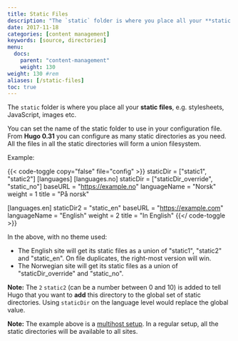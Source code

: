 ```yaml
---
title: Static Files
description: "The `static` folder is where you place all your **static files**."
date: 2017-11-18
categories: [content management]
keywords: [source, directories]
menu:
  docs:
    parent: "content-management"
    weight: 130
weight: 130	#rem
aliases: [/static-files]
toc: true
---
```


The `static` folder is where you place all your **static files**, e.g. stylesheets, JavaScript, images etc.

You can set the name of the static folder to use in your configuration file.  From **Hugo 0.31** you can configure as many static directories as you need. All the files in all the static directories will form a union filesystem.

Example:

{{< code-toggle copy="false" file="config" >}}
staticDir = ["static1", "static2"]
[languages]
[languages.no]
staticDir = ["staticDir_override", "static_no"]
baseURL = "https://example.no"
languageName = "Norsk"
weight = 1
title = "På norsk"

[languages.en]
staticDir2 = "static_en"
baseURL = "https://example.com"
languageName = "English"
weight = 2
title = "In English"
{{</ code-toggle >}}

In the above, with no theme used:

* The English site will get its static files as a union of "static1", "static2" and "static_en". On file duplicates, the right-most version will win.
* The Norwegian site will get its static files as a union of "staticDir_override" and "static_no".

**Note:** The `2` `static2` (can be a number between 0 and 10) is added to tell Hugo that you want to **add** this directory to the global set of static directories. Using `staticDir` on the language level would replace the global value.


**Note:** The example above is a [multihost setup](/content-management/multilingual/#configure-multilingual-multihost). In a regular setup, all the static directories will be available to all sites.
